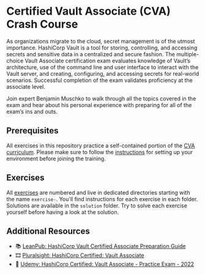 # Certified Vault Associate (CVA) Crash Course

As organizations migrate to the cloud, secret management is of the utmost importance. HashiCorp Vault is a tool for storing, controlling, and accessing secrets and sensitive data in a centralized and secure fashion. The multiple-choice Vault Associate certification exam evaluates knowledge of Vault’s architecture, use of the command line and user interface to interact with the Vault server, and creating, configuring, and accessing secrets for real-world scenarios. Successful completion of the exam validates proficiency at the associate level.

Join expert Benjamin Muschko to walk through all the topics covered in the exam and hear about his personal experience with preparing for all of the exam’s ins and outs.

## Prerequisites

All exercises in this repository practice a self-contained portion of the [CVA curriculum](https://www.hashicorp.com/certification/vault-associate). Please make sure to follow the [instructions](./prerequisites/instructions.md) for setting up your environment before joining the training.

## Exercises

All [exercises](./exercises) are numbered and live in dedicated directories starting with the name `exercise-`. You'll find instructions for each exercise in each folder. Solutions are available in the `solution` folder. Try to solve each exercise yourself before having a look at the solution.

## Additional Resources

* 📚 [LeanPub: HashiCorp Vault Certified Associate Preparation Guide](https://leanpub.com/vault-certified/)
* 🎞️ [Pluralsight: HashiCorp Certified: Vault Associate](https://app.pluralsight.com/paths/certificate/hashicorp-certified-vault-associate)
* 🧪 [Udemy: HashiCorp Certified: Vault Associate - Practice Exam - 2022](https://www.udemy.com/course/hashicorp-certified-vault-associate-practice-exam/)
